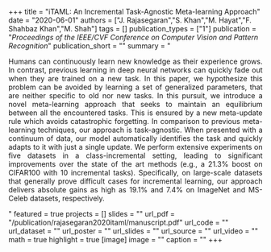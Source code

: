 +++
title = "iTAML: An Incremental Task-Agnostic Meta-learning Approach"
date = "2020-06-01"
authors = ["J. Rajasegaran","S. Khan","M. Hayat","F. Shahbaz Khan","M. Shah"]
tags = []
publication_types = ["1"]
publication = "_Proceedings of the IEEE/CVF Conference on Computer Vision and Pattern Recognition_"
publication_short = ""
summary = "<p style='text-align: justify;'> Humans can continuously learn new knowledge as their experience grows. In contrast, previous learning in deep neural networks can quickly fade out when they are trained on a new task. In this paper, we hypothesize this problem can be avoided by learning a set of generalized parameters, that are neither specific to old nor new tasks. In this pursuit, we introduce a novel meta-learning approach that seeks to maintain an equilibrium between all the encountered tasks. This is ensured by a new meta-update rule which avoids catastrophic forgetting. In comparison to previous meta-learning techniques, our approach is task-agnostic. When presented with a continuum of data, our model automatically identifies the task and quickly adapts to it with just a single update. We perform extensive experiments on five datasets in a class-incremental setting, leading to significant improvements over the state of the art methods (e.g., a 21.3% boost on CIFAR100 with 10 incremental tasks). Specifically, on large-scale datasets that generally prove difficult cases for incremental learning, our approach delivers absolute gains as high as 19.1% and 7.4% on ImageNet and MS-Celeb datasets, respectively.</p>"
featured = true
projects = []
slides = ""
url_pdf = "/publication/rajasegaran2020itaml/manuscript.pdf"
url_code = ""
url_dataset = ""
url_poster = ""
url_slides = ""
url_source = ""
url_video = ""
math = true
highlight = true
[image]
image = ""
caption = ""
+++

